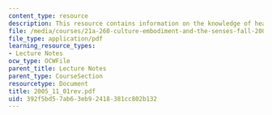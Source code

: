 ```yaml
---
content_type: resource
description: This resource contains information on the knowledge of healing.
file: /media/courses/21a-260-culture-embodiment-and-the-senses-fall-2005/392f5bd57ab63eb92418381cc802b132_2005_11_01rev.pdf
file_type: application/pdf
learning_resource_types:
- Lecture Notes
ocw_type: OCWFile
parent_title: Lecture Notes
parent_type: CourseSection
resourcetype: Document
title: 2005_11_01rev.pdf
uid: 392f5bd5-7ab6-3eb9-2418-381cc802b132
---
```

